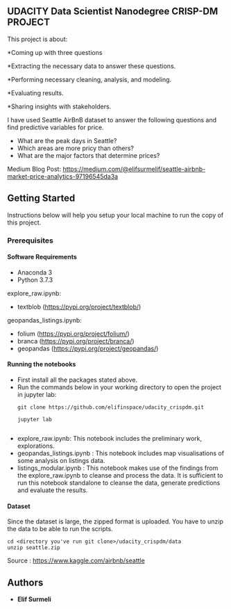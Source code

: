 ## UDACITY Data Scientist Nanodegree CRISP-DM PROJECT

This project is about:

*Coming up with three questions

*Extracting the necessary data to answer these questions.

*Performing necessary cleaning, analysis, and modeling.

*Evaluating results.

*Sharing insights with stakeholders.

I have used Seattle AirBnB dataset to answer the following questions and find predictive variables for price.
  - What are the peak days in Seattle?
  - Which areas are more pricy than others?
  - What are the major factors that determine prices?

Medium Blog Post: https://medium.com/@elifsurmelif/seattle-airbnb-market-price-analytics-97196545da3a

## Getting Started

Instructions below will help you setup your local machine to run the copy of this project.

### Prerequisites

#### Software Requirements

  - Anaconda 3
  - Python 3.7.3

  explore_raw.ipynb:

  - textblob (https://pypi.org/project/textblob/)

  geopandas_listings.ipynb:

  - folium (https://pypi.org/project/folium/)
  - branca (https://pypi.org/project/branca/)
  - geopandas (https://pypi.org/project/geopandas/)

#### Running the notebooks

  - First install all the packages stated above.
  - Run the commands below in your working directory to open the project in jupyter lab:
    ```
    git clone https://github.com/elifinspace/udacity_crispdm.git
    
    jupyter lab
   
    ```
  - explore_raw.ipynb: This notebook includes the preliminary work, explorations.
  - geopandas_listings.ipynb : This notebook includes map visualisations of some analysis on listings data.
  - listings_modular.ipynb :  This notebook makes use of the findings from the explore_raw.ipynb to cleanse and process the data. It is sufficient to run this notebook standalone to cleanse the data, generate predictions and evaluate the results.
  

#### Dataset

Since the dataset is large, the zipped format is uploaded.
You have to unzip the data to be able to run the scripts.
```
cd <directory you've run git clone>/udacity_crispdm/data
unzip seattle.zip
```
Source : https://www.kaggle.com/airbnb/seattle


## Authors

* **Elif Surmeli**

